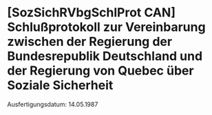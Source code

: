 # [SozSichRVbgSchlProt CAN] Schlußprotokoll zur Vereinbarung zwischen der Regierung der Bundesrepublik Deutschland und der Regierung von Quebec über Soziale Sicherheit

Ausfertigungsdatum: 14.05.1987

 